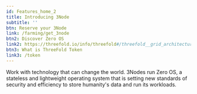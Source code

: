 ```yaml
---
id: Features_home_2
title: Introducing 3Node
subtitle: ''
btn: Reserve your 3Node
link: /farming/get_3node
btn2: Discover Zero OS
link2: https://threefold.io/info/threefold#/threefold__grid_architecture?id=zero-os
btn3: What is ThreeFold Token
link3: /token
---
```

Work with technology that can change the world. 3Nodes run Zero OS, a stateless and lightweight operating system that is setting new standards of security and efficiency to store humanity's data and run its workloads.
